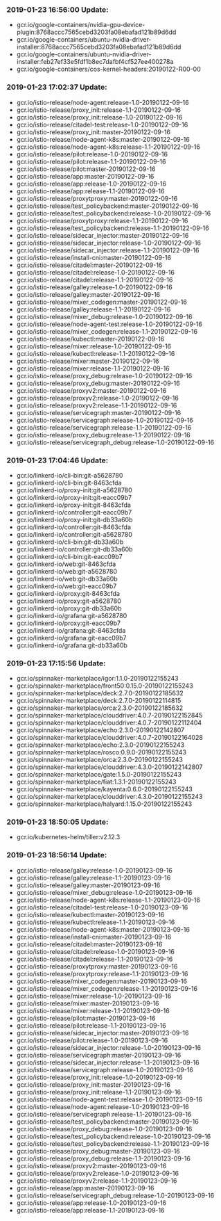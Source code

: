 ### 2019-01-23 16:56:00 Update:

- gcr.io/google-containers/nvidia-gpu-device-plugin:8768accc7565cebd3203fa08ebafad121b89d6dd
- gcr.io/google-containers/ubuntu-nvidia-driver-installer:8768accc7565cebd3203fa08ebafad121b89d6dd
- gcr.io/google-containers/ubuntu-nvidia-driver-installer:feb27ef33e5fdf1b8ec7dafbf4cf527ee400278a
- gcr.io/google-containers/cos-kernel-headers:20190122-R00-00
### 2019-01-23 17:02:37 Update:

- gcr.io/istio-release/node-agent:release-1.0-20190122-09-16
- gcr.io/istio-release/proxy_init:release-1.1-20190122-09-16
- gcr.io/istio-release/proxy_init:release-1.0-20190122-09-16
- gcr.io/istio-release/citadel-test:release-1.0-20190122-09-16
- gcr.io/istio-release/proxy_init:master-20190122-09-16
- gcr.io/istio-release/node-agent-k8s:master-20190122-09-16
- gcr.io/istio-release/node-agent-k8s:release-1.1-20190122-09-16
- gcr.io/istio-release/pilot:release-1.0-20190122-09-16
- gcr.io/istio-release/pilot:release-1.1-20190122-09-16
- gcr.io/istio-release/pilot:master-20190122-09-16
- gcr.io/istio-release/app:master-20190122-09-16
- gcr.io/istio-release/app:release-1.0-20190122-09-16
- gcr.io/istio-release/app:release-1.1-20190122-09-16
- gcr.io/istio-release/proxytproxy:master-20190122-09-16
- gcr.io/istio-release/test_policybackend:master-20190122-09-16
- gcr.io/istio-release/test_policybackend:release-1.0-20190122-09-16
- gcr.io/istio-release/proxytproxy:release-1.1-20190122-09-16
- gcr.io/istio-release/test_policybackend:release-1.1-20190122-09-16
- gcr.io/istio-release/sidecar_injector:master-20190122-09-16
- gcr.io/istio-release/sidecar_injector:release-1.0-20190122-09-16
- gcr.io/istio-release/sidecar_injector:release-1.1-20190122-09-16
- gcr.io/istio-release/install-cni:master-20190122-09-16
- gcr.io/istio-release/citadel:master-20190122-09-16
- gcr.io/istio-release/citadel:release-1.0-20190122-09-16
- gcr.io/istio-release/citadel:release-1.1-20190122-09-16
- gcr.io/istio-release/galley:release-1.0-20190122-09-16
- gcr.io/istio-release/galley:master-20190122-09-16
- gcr.io/istio-release/mixer_codegen:master-20190122-09-16
- gcr.io/istio-release/galley:release-1.1-20190122-09-16
- gcr.io/istio-release/mixer_debug:release-1.0-20190122-09-16
- gcr.io/istio-release/node-agent-test:release-1.0-20190122-09-16
- gcr.io/istio-release/mixer_codegen:release-1.1-20190122-09-16
- gcr.io/istio-release/kubectl:master-20190122-09-16
- gcr.io/istio-release/mixer:release-1.0-20190122-09-16
- gcr.io/istio-release/kubectl:release-1.1-20190122-09-16
- gcr.io/istio-release/mixer:master-20190122-09-16
- gcr.io/istio-release/mixer:release-1.1-20190122-09-16
- gcr.io/istio-release/proxy_debug:release-1.0-20190122-09-16
- gcr.io/istio-release/proxy_debug:master-20190122-09-16
- gcr.io/istio-release/proxyv2:master-20190122-09-16
- gcr.io/istio-release/proxyv2:release-1.0-20190122-09-16
- gcr.io/istio-release/proxyv2:release-1.1-20190122-09-16
- gcr.io/istio-release/servicegraph:master-20190122-09-16
- gcr.io/istio-release/servicegraph:release-1.0-20190122-09-16
- gcr.io/istio-release/servicegraph:release-1.1-20190122-09-16
- gcr.io/istio-release/proxy_debug:release-1.1-20190122-09-16
- gcr.io/istio-release/servicegraph_debug:release-1.0-20190122-09-16
### 2019-01-23 17:04:46 Update:

- gcr.io/linkerd-io/cli-bin:git-a5628780
- gcr.io/linkerd-io/cli-bin:git-8463cfda
- gcr.io/linkerd-io/proxy-init:git-a5628780
- gcr.io/linkerd-io/proxy-init:git-eacc09b7
- gcr.io/linkerd-io/proxy-init:git-8463cfda
- gcr.io/linkerd-io/controller:git-eacc09b7
- gcr.io/linkerd-io/proxy-init:git-db33a60b
- gcr.io/linkerd-io/controller:git-8463cfda
- gcr.io/linkerd-io/controller:git-a5628780
- gcr.io/linkerd-io/cli-bin:git-db33a60b
- gcr.io/linkerd-io/controller:git-db33a60b
- gcr.io/linkerd-io/cli-bin:git-eacc09b7
- gcr.io/linkerd-io/web:git-8463cfda
- gcr.io/linkerd-io/web:git-a5628780
- gcr.io/linkerd-io/web:git-db33a60b
- gcr.io/linkerd-io/web:git-eacc09b7
- gcr.io/linkerd-io/proxy:git-8463cfda
- gcr.io/linkerd-io/proxy:git-a5628780
- gcr.io/linkerd-io/proxy:git-db33a60b
- gcr.io/linkerd-io/grafana:git-a5628780
- gcr.io/linkerd-io/proxy:git-eacc09b7
- gcr.io/linkerd-io/grafana:git-8463cfda
- gcr.io/linkerd-io/grafana:git-eacc09b7
- gcr.io/linkerd-io/grafana:git-db33a60b
### 2019-01-23 17:15:56 Update:

- gcr.io/spinnaker-marketplace/igor:1.1.0-20190122155243
- gcr.io/spinnaker-marketplace/front50:0.15.0-20190122155243
- gcr.io/spinnaker-marketplace/deck:2.7.0-20190122185632
- gcr.io/spinnaker-marketplace/deck:2.7.0-20190122114815
- gcr.io/spinnaker-marketplace/orca:2.3.0-20190122185632
- gcr.io/spinnaker-marketplace/clouddriver:4.0.7-20190122152845
- gcr.io/spinnaker-marketplace/clouddriver:4.0.7-20190122112404
- gcr.io/spinnaker-marketplace/echo:2.3.0-20190122142807
- gcr.io/spinnaker-marketplace/clouddriver:4.0.7-20190122164028
- gcr.io/spinnaker-marketplace/echo:2.3.0-20190122155243
- gcr.io/spinnaker-marketplace/rosco:0.9.0-20190122155243
- gcr.io/spinnaker-marketplace/orca:2.3.0-20190122155243
- gcr.io/spinnaker-marketplace/clouddriver:4.3.0-20190122142807
- gcr.io/spinnaker-marketplace/gate:1.5.0-20190122155243
- gcr.io/spinnaker-marketplace/fiat:1.3.1-20190122155243
- gcr.io/spinnaker-marketplace/kayenta:0.6.0-20190122155243
- gcr.io/spinnaker-marketplace/clouddriver:4.3.0-20190122155243
- gcr.io/spinnaker-marketplace/halyard:1.15.0-20190122155243
### 2019-01-23 18:50:05 Update:

- gcr.io/kubernetes-helm/tiller:v2.12.3
### 2019-01-23 18:56:14 Update:

- gcr.io/istio-release/galley:release-1.0-20190123-09-16
- gcr.io/istio-release/galley:release-1.1-20190123-09-16
- gcr.io/istio-release/galley:master-20190123-09-16
- gcr.io/istio-release/mixer_debug:release-1.0-20190123-09-16
- gcr.io/istio-release/node-agent-k8s:release-1.1-20190123-09-16
- gcr.io/istio-release/citadel-test:release-1.0-20190123-09-16
- gcr.io/istio-release/kubectl:master-20190123-09-16
- gcr.io/istio-release/kubectl:release-1.1-20190123-09-16
- gcr.io/istio-release/node-agent-k8s:master-20190123-09-16
- gcr.io/istio-release/install-cni:master-20190123-09-16
- gcr.io/istio-release/citadel:master-20190123-09-16
- gcr.io/istio-release/citadel:release-1.0-20190123-09-16
- gcr.io/istio-release/citadel:release-1.1-20190123-09-16
- gcr.io/istio-release/proxytproxy:master-20190123-09-16
- gcr.io/istio-release/proxytproxy:release-1.1-20190123-09-16
- gcr.io/istio-release/mixer_codegen:master-20190123-09-16
- gcr.io/istio-release/mixer_codegen:release-1.1-20190123-09-16
- gcr.io/istio-release/mixer:release-1.0-20190123-09-16
- gcr.io/istio-release/mixer:master-20190123-09-16
- gcr.io/istio-release/mixer:release-1.1-20190123-09-16
- gcr.io/istio-release/pilot:master-20190123-09-16
- gcr.io/istio-release/pilot:release-1.1-20190123-09-16
- gcr.io/istio-release/sidecar_injector:master-20190123-09-16
- gcr.io/istio-release/pilot:release-1.0-20190123-09-16
- gcr.io/istio-release/sidecar_injector:release-1.0-20190123-09-16
- gcr.io/istio-release/servicegraph:master-20190123-09-16
- gcr.io/istio-release/sidecar_injector:release-1.1-20190123-09-16
- gcr.io/istio-release/servicegraph:release-1.0-20190123-09-16
- gcr.io/istio-release/proxy_init:release-1.0-20190123-09-16
- gcr.io/istio-release/proxy_init:master-20190123-09-16
- gcr.io/istio-release/proxy_init:release-1.1-20190123-09-16
- gcr.io/istio-release/node-agent-test:release-1.0-20190123-09-16
- gcr.io/istio-release/node-agent:release-1.0-20190123-09-16
- gcr.io/istio-release/servicegraph:release-1.1-20190123-09-16
- gcr.io/istio-release/test_policybackend:master-20190123-09-16
- gcr.io/istio-release/proxy_debug:release-1.0-20190123-09-16
- gcr.io/istio-release/test_policybackend:release-1.0-20190123-09-16
- gcr.io/istio-release/test_policybackend:release-1.1-20190123-09-16
- gcr.io/istio-release/proxy_debug:master-20190123-09-16
- gcr.io/istio-release/proxy_debug:release-1.1-20190123-09-16
- gcr.io/istio-release/proxyv2:master-20190123-09-16
- gcr.io/istio-release/proxyv2:release-1.0-20190123-09-16
- gcr.io/istio-release/proxyv2:release-1.1-20190123-09-16
- gcr.io/istio-release/app:master-20190123-09-16
- gcr.io/istio-release/servicegraph_debug:release-1.0-20190123-09-16
- gcr.io/istio-release/app:release-1.0-20190123-09-16
- gcr.io/istio-release/app:release-1.1-20190123-09-16
